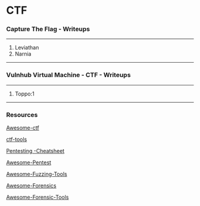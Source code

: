 # CTF
### Capture The Flag - Writeups
******
1. Leviathan
2. Narnia
******
### Vulnhub Virtual Machine - CTF - Writeups
******
1. Toppo:1
******
### Resources
[Awesome-ctf](https://apsdehal.in/awesome-ctf/)

[ctf-tools](https://github.com/zardus/ctf-tools)

[Pentesting -Cheatsheet](https://github.com/coreb1t/awesome-pentest-cheat-sheets)

[Awesome-Pentest](https://github.com/enaqx/awesome-pentest)

[Awesome-Fuzzing-Tools](https://github.com/secfigo/Awesome-Fuzzing)

[Awesome-Forensics](https://github.com/cugu/awesome-forensics)

[Awesome-Forensic-Tools](https://github.com/ivbeg/awesome-forensicstools)
